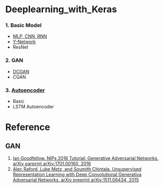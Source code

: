 # Deeplearning_with_Keras
### 1. Basic Model
* [MLP, CNN, RNN](https://github.com/ilvnax24er/Deeplearning_with_Keras/tree/master/Basic)
* [Y-Network](https://github.com/ilvnax24er/Deeplearning_with_Keras/tree/master/Basic)
* ResNet

### 2. GAN
* [DCGAN](https://github.com/ilvnax24er/Deeplearning_with_Keras/tree/master/GAN/DCGAN)
* CGAN

### 3. [Autoencoder](https://github.com/ilvnax24er/Deeplearning_with_Keras/tree/master/AE)
* Basic
* LSTM Autoencoder


# Reference
## GAN
1. [Ian Goodfellow. NIPs 2016 Tutorial: Generative Adversarial Networks. arXiv parprint arXiv:1701.00160, 2016](https://arxiv.org/pdf/1701.00160.pdf)
2. [Alec Raford, Luke Metz, and Soumith Chintala. Unsupervised Representation Learning with Deep Convolutional Generativa Adversarial Networks. arXiv preprint arXiv:1511.06434, 2015](https://arxiv.org/pdf/1511.06434.pdf)
